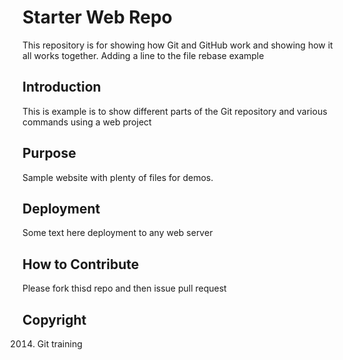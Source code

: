 # Starter Web Repo

This repository is for showing how Git and GitHub work and showing how it all works together. Adding a line to the file rebase example

## Introduction

This is example is to show different parts of the Git repository and various commands using a web project

## Purpose

Sample website with plenty of files for demos.


## Deployment

Some text here
deployment to any web server

## How to Contribute

Please fork thisd repo and then issue pull request

## Copyright

2014. Git training